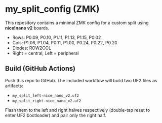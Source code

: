 # my_split_config (ZMK)

This repository contains a minimal ZMK config for a custom split using **nice!nano v2** boards.

- Rows: P0.09, P0.10, P1.11, P1.13, P1.15, P0.02
- Cols:  P1.06, P1.04, P0.11, P1.00, P0.24, P0.22, P0.20
- Diodes: ROW2COL
- Right = central, Left = peripheral

## Build (GitHub Actions)
Push this repo to GitHub. The included workflow will build two UF2 files as artifacts:
- `my_split_left-nice_nano_v2.uf2`
- `my_split_right-nice_nano_v2.uf2`

Flash them to the left and right halves respectively (double-tap reset to enter UF2 bootloader) and pair only the right half.
